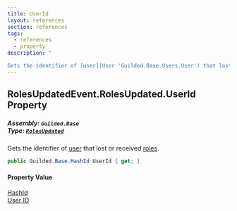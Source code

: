```yaml
---
title: UserId
layout: references
section: references
tags:
  - references
  - property
description: "

Gets the identifier of [user](User 'Guilded.Base.Users.User') that lost or received [roles](RolesUpdatedEvent.RolesUpdated.RoleIds 'Guilded.Base.Events.RolesUpdatedEvent.RolesUpdated.RoleIds')."
---
```


## RolesUpdatedEvent.RolesUpdated.UserId Property
##### **Assembly:** `Guilded.Base`<br/>**Type:** [`RolesUpdated`](RolesUpdatedEvent.RolesUpdated 'Guilded.Base.Events.RolesUpdatedEvent.RolesUpdated')

Gets the identifier of [user](User 'Guilded.Base.Users.User') that lost or received [roles](RolesUpdatedEvent.RolesUpdated.RoleIds 'Guilded.Base.Events.RolesUpdatedEvent.RolesUpdated.RoleIds').

```csharp
public Guilded.Base.HashId UserId { get; }
```

#### Property Value
[HashId](HashId 'Guilded.Base.HashId')  
[User ID](UserSummary.Id 'Guilded.Base.Users.UserSummary.Id')